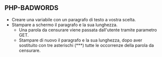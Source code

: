 ## PHP-BADWORDS
- Creare una variabile con un paragrafo di testo a vostra scelta.
- Stampare a schermo il paragrafo e la sua lunghezza.
    - Una parola da censurare viene passata dall'utente tramite parametro GET.
    - Stampare di nuovo il paragrafo e la sua lunghezza, dopo aver sostituito con tre asterischi (***) tutte le occorrenze della parola da censurare.